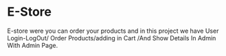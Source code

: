 # E-Store
 E-store were you can order your products and in this project we have User Login-LogOut/ Order Products/adding in Cart /And Show Details In Admin With Admin Page.
